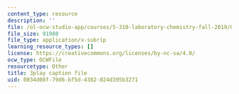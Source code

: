 ```yaml
---
content_type: resource
description: ''
file: /ol-ocw-studio-app/courses/5-310-laboratory-chemistry-fall-2019/0034d08f79d6bf5d4382024d395b3271_oc7sODbVGuA.srt
file_size: 91980
file_type: application/x-subrip
learning_resource_types: []
license: https://creativecommons.org/licenses/by-nc-sa/4.0/
ocw_type: OCWFile
resourcetype: Other
title: 3play caption file
uid: 0034d08f-79d6-bf5d-4382-024d395b3271
---
```

